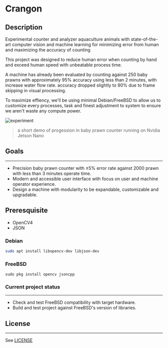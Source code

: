 # Crangon

## Description

Experimental counter and analyzer aquaculture animals with state-of-the-art computer vision and machine learning for minimizing error from human and maximizing the accuracy of counting

This project was designed to reduce human error when counting by hand and exceed human speed with unbeatable process time.

A machine has already been evaluated by counting against 250 baby prawns with approximately 95% accuracy using less than 2 minutes, with increase water flow rate. accuracy dropped slightly to 90% due to frame skipping in visual processing.

To maximize effiency, we'll be using minimal Debian/FreeBSD to allow us to customize every processes, task and finest adjustment to system to ensure we aren't waste any compute power.

![experiment](https://i.imgur.com/pyDZTjF.gif)

> a short demo of progession in baby prawn counter running on Nvidia Jetson Nano

## Goals
---

- Precision baby prawn counter with ±5% error rate against 2000 prawn with less than 3 minutes operate time.
- Modern and accessible user interface with focus on user and machine operator experience.
- Design a machine with modularity to be expandable, customizable and upgradable.


## Preresquisite

- OpenCV4
- JSON

### Debian

```bash
sudo apt install libopencv-dev libjson-dev
```

### FreeBSD

```
sudo pkg install opencv jsoncpp
```

### Current project status
---

- Check and test FreeBSD compatibility with target hardware.
- Build and test project against FreeBSD's version of libraries.

## License
---

See [LICENSE](https://github.com/kanokkorn/crangon/blob/main/LICENSE)
